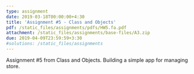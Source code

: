 ```yaml
---
type: assignment
date: 2019-03-18T00:00:00+4:30
title: 'Assignment #5 - Class and Objects'
pdf: /static_files/assignments/pdfs/HW5.fa.pdf
attachment: /static_files/assignments/base-files/A3.zip
due: 2019-04-09T23:59:59+3:30
#solutions: /static_files/assignments
---
```

Assignment #5 from Class and Objects. Building a simple app for managing store.
